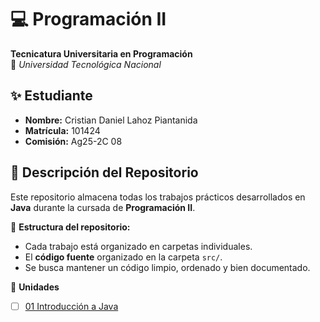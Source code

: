 # 💻 Programación II

**Tecnicatura Universitaria en Programación**  
📍 _Universidad Tecnológica Nacional_

## ✨ Estudiante

- **Nombre:** Cristian Daniel Lahoz Piantanida
- **Matrícula:** 101424
- **Comisión:** Ag25-2C 08

## 📂 Descripción del Repositorio

Este repositorio almacena todas los trabajos prácticos desarrollados en **Java** durante la cursada de **Programación II**.

📌 **Estructura del repositorio:**

- Cada trabajo está organizado en carpetas individuales.
- El **código fuente** organizado en la carpeta `src/`.
- Se busca mantener un código limpio, ordenado y bien documentado.

📌 **Unidades**

- [ ] [01 Introducción a Java](./src/TP01/TP01.pdf)
